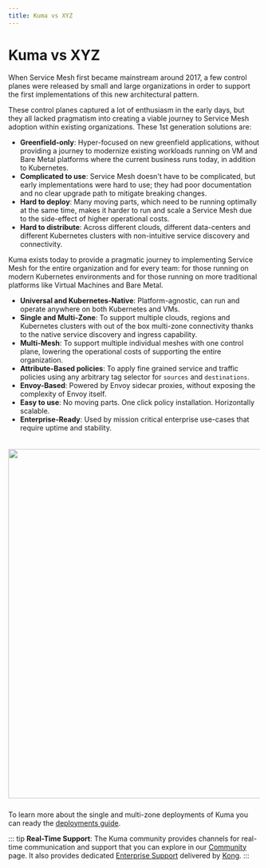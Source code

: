 ```yaml
---
title: Kuma vs XYZ
---
```


# Kuma vs XYZ

When Service Mesh first became mainstream around 2017, a few control planes were released by small and large organizations in order to support the first implementations of this new architectural pattern.

These control planes captured a lot of enthusiasm in the early days, but they all lacked pragmatism into creating a viable journey to Service Mesh adoption within existing organizations. These 1st generation solutions are:

* **Greenfield-only**: Hyper-focused on new greenfield applications, without providing a journey to modernize existing workloads running on VM and Bare Metal platforms where the current business runs today, in addition to Kubernetes.
* **Complicated to use**: Service Mesh doesn't have to be complicated, but early implementations were hard to use; they had poor documentation and no clear upgrade path to mitigate breaking changes.
* **Hard to deploy**: Many moving parts, which need to be running optimally at the same time, makes it harder to run and scale a Service Mesh due to the side-effect of higher operational costs.
* **Hard to distribute**: Across different clouds, different data-centers and different Kubernetes clusters with non-intuitive service discovery and connectivity.

Kuma exists today to provide a pragmatic journey to implementing Service Mesh for the entire organization and for every team: for those running on modern Kubernetes environments and for those running on more traditional platforms like Virtual Machines and Bare Metal.

* **Universal and Kubernetes-Native**: Platform-agnostic, can run and operate anywhere on both Kubernetes and VMs.
* **Single and Multi-Zone**: To support multiple clouds, regions and Kubernetes clusters with out of the box multi-zone connectivity thanks to the native service discovery and ingress capability.
* **Multi-Mesh**: To support multiple individual meshes with one control plane, lowering the operational costs of supporting the entire organization.
* **Attribute-Based policies**: To apply fine grained service and traffic policies using any arbitrary tag selector for `sources` and `destinations`.
* **Envoy-Based**: Powered by Envoy sidecar proxies, without exposing the complexity of Envoy itself.
* **Easy to use**: No moving parts. One click policy installation. Horizontally scalable.
* **Enterprise-Ready**: Used by mission critical enterprise use-cases that require uptime and stability.

<center>
<img src="/images/docs/0.6.0/distributed-deployment.jpg" alt="" style="width: 700px; padding-top: 20px; padding-bottom: 10px;"/>
</center>

To learn more about the single and multi-zone deployments of Kuma you can ready the [deployments guide](/docs/latest/documentation/deployments).

::: tip
**Real-Time Support**: The Kuma community provides channels for real-time communication and support that you can explore in our [Community](/community) page. It also provides dedicated [Enterprise Support](/enterprise) delivered by [Kong](https://konghq.com).
:::
